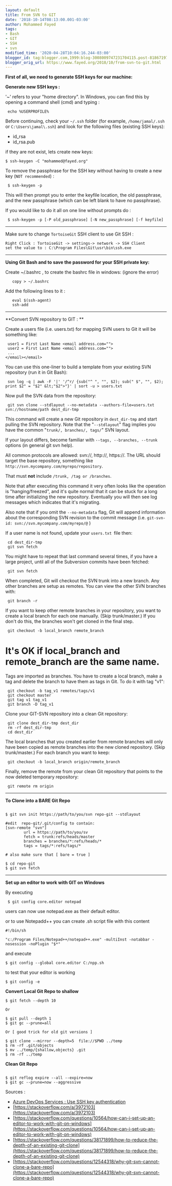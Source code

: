 ```yaml
---
layout: default
title: From SVN to GIT
date: '2018-10-14T08:13:00.001-03:00'
author: Mohammed Fayed
tags:
- Bash
- GIT
- SSH
- svn
modified_time: '2020-04-28T10:04:16.244-03:00'
blogger_id: tag:blogger.com,1999:blog-3008009747231704115.post-8186719725264084597
blogger_orig_url: https://www.fayed.org/2018/10/from-svn-to-git.html
---
```



**First of all, we need to generate SSH keys for our machine:**

**Generate new SSH keys :**

'~' refers to your "home directory".
In Windows, you can find this by opening a command shell (cmd) and typing :

```shell
 echo %USERPROFILE%
```

Before continuing, check your `~/.ssh` folder (for example, `/home/jamal/.ssh` or `C:\Users\jamal\.ssh`) and look for the following files (existing SSH keys):


- id_rsa 
- id_rsa.pub 

if they are not exist, lets create new keys:

```shell
$ ssh-keygen -C "mohammed@fayed.org"
```

To remove the passphrase for the SSH key without having to create a new key (`NOT recommended`) :


```shell
 $ ssh-keygen -p
```

This will then prompt you to enter the keyfile location, the old passphrase, and the new passphrase (which can be left blank to have no passphrase).

If you would like to do it all on one line without prompts do :



```shell
 $ ssh-keygen -p [-P old_passphrase] [-N new_passphrase] [-f keyfile]
```

---

Make sure to change `TortoiseGit` SSH client to use Git SSH :



```
Right Click : TortoiseGit -> settings-> network -> SSH Client
set the value to : C:\Program Files\Git\usr\bin\ssh.exe
```

---

**Using Git Bash and to save the password for your SSH private key:**


Create ~/.bashrc , to create the bashrc file in windows: (ignore the error)


```shell
   copy > ~/.bashrc
```



Add the following lines to it :

```shell
   eval $(ssh-agent)
   ssh-add
```

--- 

**Convert SVN repository to GIT : **

Create a users file (i.e. users.txt) for mapping SVN users to Git it will be something like:




```shell
 user1 = First Last Name <email address.com="">
 user2 = First Last Name <email address.com="">
 ...
</email></email>
```

You can use this one-liner to build a template from your existing SVN repository (run it in Git Bash):



```shell
 svn log -q | awk -F '|' '/^r/ {sub("^ ", "", $2); sub(" $", "", $2); print $2" = "$2" &lt;"$2">"}' | sort -u > users.txt
```

Now pull the SVN data from the repository:



```shell
 git svn clone --stdlayout --no-metadata --authors-file=users.txt svn://hostname/path dest_dir-tmp 
```

This command will create a new Git repository in `dest_dir-tmp` and start pulling the SVN repository. Note that the "`--stdlayout`" flag implies you have the common "`trunk/, branches/, tags/`" SVN layout.

If your layout differs, become familiar with `--tags, --branches, --trunk` options (in general git svn help).

All common protocols are allowed: svn://, http://, https://. The URL should target the base repository, something like `http://svn.mycompany.com/myrepo/repository`.

That must **not** include `/trunk, /tag or /branches`.

Note that after executing this command it very often looks like the operation is "hanging/freezed", and it's quite normal that it can be stuck for a long time after initializing the new repository. Eventually you will then see log messages which indicates that it's migrating.

Also note that if you omit the `--no-metadata` flag, Git will append information about the corresponding SVN revision to the commit message (i.e. `git-svn-id: svn://svn.mycompany.com/myrepo/`<branchname trunk="">`@`<revisionnumber> <repository uuid="">)

If a user name is not found, update your `users.txt `file then:

</repository></revisionnumber></branchname>
<branchname trunk=""><revisionnumber><repository uuid=""></repository></revisionnumber></branchname>

```shell
 cd dest_dir-tmp
 git svn fetch
```


You might have to repeat that last command several times, if you have a large project, until all of the Subversion commits have been fetched:

 


```shell
 git svn fetch
```


When completed, Git will checkout the SVN trunk into a new branch. Any other branches are setup as remotes. You can view the other SVN branches with:

 


```shell
 git branch -r
```


If you want to keep other remote branches in your repository, you want to create a local branch for each one manually. (Skip trunk/master.) If you don't do this, the branches won't get cloned in the final step.

 


```shell
 git checkout -b local_branch remote_branch
```


# It's OK if local_branch and remote_branch are the same name.

Tags are imported as branches. You have to create a local branch, make a tag and delete the branch to have them as tags in Git. To do it with tag "v1":

 


```shell
 git checkout -b tag_v1 remotes/tags/v1
 git checkout master
 git tag v1 tag_v1
 git branch -D tag_v1
```


Clone your GIT-SVN repository into a clean Git repository:

 


```shell
 git clone dest_dir-tmp dest_dir
 rm -rf dest_dir-tmp
 cd dest_dir
```


The local branches that you created earlier from remote branches will only have been copied as remote branches into the new cloned repository. (Skip trunk/master.) For each branch you want to keep:

 


```shell
 git checkout -b local_branch origin/remote_branch
```


Finally, remove the remote from your clean Git repository that points to the now deleted temporary repository:

```shell
 git remote rm origin
```



---
**To Clone into a BARE Git Repo**

```shell
 
$ git svn init https://path/to/you/svn repo-git --stdlayout 

#edit  repo-git/.git/config to contain:
[svn-remote "svn"]
        url = https://path/to/you/sv
        fetch = trunk:refs/heads/master
        branches = branches/*:refs/heads/*
        tags = tags/*:refs/tags/*

# also make sure that [ bare = true ]

$ cd repo-git
$ git svn fetch

```

---

**Set up an editor to work with GIT on Windows**

By executing

```shell
 $ git config core.editor notepad
```

users can now use notepad.exe as their default editor.

or to use Notepadd++ you can create .sh script file with this content

```shell
#!/bin/sh

"c:/Program Files/Notepad++/notepad++.exe" -multiInst -notabbar -nosession -noPlugin "$*"
```


and execute
```shell
$ git config --global core.editor C:/npp.sh
```

to test that your editor is working
```shell
$ git config -e
```


**Convert Local Git Repo to shallow**
```shell
$ git fetch --depth 10

Or

$ git pull --depth 1
$ git gc --prune=all

Or [ good trick for old git versions ]

$ git clone --mirror --depth=5  file://$PWD ../temp
$ rm -rf .git/objects
$ mv ../temp/{shallow,objects} .git
$ rm -rf ../temp

```
**Clean Git Repo**
```shell
 
$ git reflog expire --all --expire=now
$ git gc --prune=now --aggressive
```


Sources :
- [Azure DevOps Services : Use SSH key authentication](https://docs.microsoft.com/en-us/azure/devops/repos/git/use-ssh-keys-to-authenticate?view=vsts)
- [https://stackoverflow.com/a/3972103](https://stackoverflow.com/a/3972103)
- [https://stackoverflow.com/questions/10564/how-can-i-set-up-an-editor-to-work-with-git-on-windows](https://stackoverflow.com/questions/10564/how-can-i-set-up-an-editor-to-work-with-git-on-windows) 
- [https://stackoverflow.com/questions/38171899/how-to-reduce-the-depth-of-an-existing-git-clone](https://stackoverflow.com/questions/38171899/how-to-reduce-the-depth-of-an-existing-git-clone) 
- [https://stackoverflow.com/questions/12544318/why-git-svn-cannot-clone-a-bare-repo](https://stackoverflow.com/questions/12544318/why-git-svn-cannot-clone-a-bare-repo)

